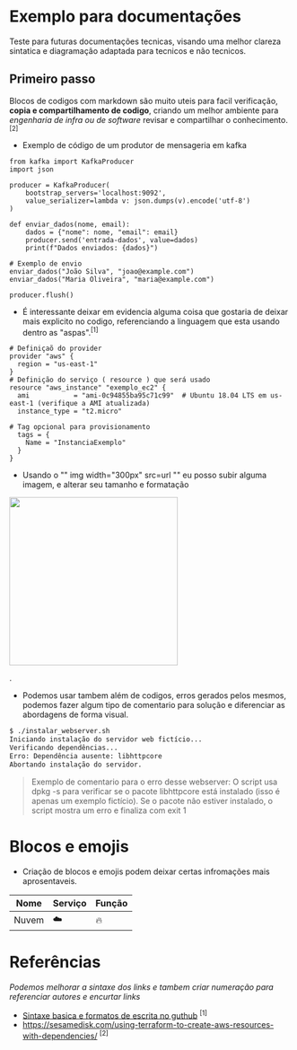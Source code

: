 # Exemplo para documentações
Teste para futuras documentações tecnicas, visando uma melhor clareza sintatica e diagramação adaptada para tecnicos e não tecnicos.

## Primeiro passo
Blocos de codigos com markdown são muito uteis para facil verificação, **copia e compartilhamento de codigo**, criando um melhor ambiente para *engenharia de infra ou de software* revisar e compartilhar o conhecimento. <sup>[2]</sup>

- Exemplo de código de um produtor de mensageria em kafka
```
from kafka import KafkaProducer
import json

producer = KafkaProducer(
    bootstrap_servers='localhost:9092',
    value_serializer=lambda v: json.dumps(v).encode('utf-8')
)

def enviar_dados(nome, email):
    dados = {"nome": nome, "email": email}
    producer.send('entrada-dados', value=dados)
    print(f"Dados enviados: {dados}")

# Exemplo de envio
enviar_dados("João Silva", "joao@example.com")
enviar_dados("Maria Oliveira", "maria@example.com")

producer.flush()
```
- É interessante deixar em evidencia alguma coisa que gostaria de deixar mais explicito no codigo, referenciando a linguagem que esta usando dentro as "aspas".<sup>[1]</sup>

```hcl
# Definiçaõ do provider
provider "aws" {
  region = "us-east-1"
}
# Definição do serviço ( resource ) que será usado
resource "aws_instance" "exemplo_ec2" {
  ami           = "ami-0c94855ba95c71c99"  # Ubuntu 18.04 LTS em us-east-1 (verifique a AMI atualizada)
  instance_type = "t2.micro"

# Tag opcional para provisionamento
  tags = {
    Name = "InstanciaExemplo"
  }
}
```



- Usando o  "" img width="300px" src=url "" eu posso subir alguma imagem, e alterar seu tamanho e formatação

 <img width="300px" src="https://github.com/user-attachments/assets/7dd9ff88-3c2e-48b4-9f70-7111f9f26439" />

.

- Podemos usar tambem além de codigos, erros gerados pelos mesmos, podemos fazer algum tipo de comentario para solução e diferenciar as abordagens de forma visual.

```bash
$ ./instalar_webserver.sh
Iniciando instalação do servidor web fictício...
Verificando dependências...
Erro: Dependência ausente: libhttpcore
Abortando instalação do servidor.
```
> Exemplo de comentario para o erro desse webserver: 
> O script usa dpkg -s para verificar se o pacote libhttpcore está instalado (isso é apenas um exemplo fictício).
> Se o pacote não estiver instalado, o script mostra um erro e finaliza com exit 1

# Blocos e emojis

- Criação de blocos e emojis podem deixar certas infromações mais aprosentaveis.

| Nome | Serviço | Função |
| ---  | --- | --- | 
| Nuvem | :cloud: | :fire: |


# Referências

_Podemos melhorar a sintaxe dos links e tambem criar numeração para referenciar autores e encurtar links_
- [Sintaxe basica e formatos de escrita no guthub](https://docs.github.com/pt/get-started/writing-on-github/getting-started-with-writing-and-formatting-on-github/basic-writing-and-formatting-syntax) <sup>[1]</sup>
- https://sesamedisk.com/using-terraform-to-create-aws-resources-with-dependencies/ <sup>[2]</sup>
  


